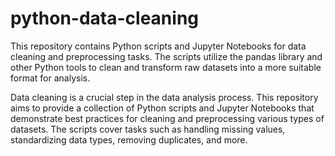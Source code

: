 # python-data-cleaning

This repository contains Python scripts and Jupyter Notebooks for data cleaning and preprocessing tasks. The scripts utilize the pandas library and other Python tools to clean and transform raw datasets into a more suitable format for analysis.

Data cleaning is a crucial step in the data analysis process. This repository aims to provide a collection of Python scripts and Jupyter Notebooks that demonstrate best practices for cleaning and preprocessing various types of datasets. The scripts cover tasks such as handling missing values, standardizing data types, removing duplicates, and more.
